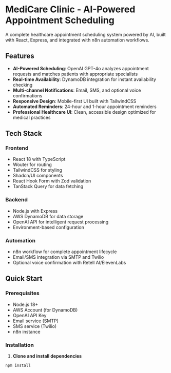 # MediCare Clinic - AI-Powered Appointment Scheduling

A complete healthcare appointment scheduling system powered by AI, built with React, Express, and integrated with n8n automation workflows.

## Features

- **AI-Powered Scheduling**: OpenAI GPT-4o analyzes appointment requests and matches patients with appropriate specialists
- **Real-time Availability**: DynamoDB integration for instant availability checking
- **Multi-channel Notifications**: Email, SMS, and optional voice confirmations
- **Responsive Design**: Mobile-first UI built with TailwindCSS
- **Automated Reminders**: 24-hour and 1-hour appointment reminders
- **Professional Healthcare UI**: Clean, accessible design optimized for medical practices

## Tech Stack

### Frontend
- React 18 with TypeScript
- Wouter for routing
- TailwindCSS for styling
- Shadcn/UI components
- React Hook Form with Zod validation
- TanStack Query for data fetching

### Backend
- Node.js with Express
- AWS DynamoDB for data storage
- OpenAI API for intelligent request processing
- Environment-based configuration

### Automation
- n8n workflow for complete appointment lifecycle
- Email/SMS integration via SMTP and Twilio
- Optional voice confirmation with Retell AI/ElevenLabs

## Quick Start

### Prerequisites
- Node.js 18+
- AWS Account (for DynamoDB)
- OpenAI API Key
- Email service (SMTP)
- SMS service (Twilio)
- n8n instance

### Installation

1. **Clone and install dependencies**
```bash
npm install
